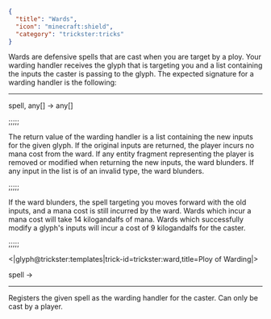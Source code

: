 ```json
{
  "title": "Wards",
  "icon": "minecraft:shield",
  "category": "trickster:tricks"
}
```

Wards are defensive spells that are cast when you are target by a ploy. 
Your warding handler receives the glyph that is targeting you and a list containing the inputs the caster is passing to the glyph. 
The expected signature for a warding handler is the following: 

---

spell, any[] -> any[]

;;;;;

The return value of the warding handler is a list containing the new inputs for the given glyph. 
If the original inputs are returned, the player incurs no mana cost from the ward. 
If any entity fragment representing the player is removed or modified when returning the new inputs, 
the ward blunders. If any input in the list is of an invalid type, the ward blunders.

;;;;;

If the ward blunders, the spell targeting you moves forward with the old inputs, and a mana cost is still incurred by the ward. 
Wards which incur a mana cost will take 14 kilogandalfs of mana. 
Wards which successfully modify a glyph's inputs will incur a cost of 9 kilogandalfs for the caster.

;;;;;

<|glyph@trickster:templates|trick-id=trickster:ward,title=Ploy of Warding|>

spell ->

---

Registers the given spell as the warding handler for the caster. Can only be cast by a player.